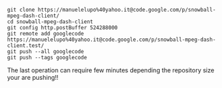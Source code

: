 
```
git clone https://manuelelupo%40yahoo.it@code.google.com/p/snowball-mpeg-dash-client/
cd snowball-mpeg-dash-client
git config http.postBuffer 524288000
git remote add googlecode https://manuelelupo%40yahoo.it@code.google.com/p/snowball-mpeg-dash-client.test/
git push --all googlecode
git push --tags googlecode
```

The last operation can require few minutes depending the repository size your are pushing!!

